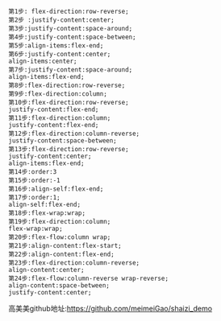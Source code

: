    第1步: flex-direction:row-reverse;
    第2步 :justify-content:center;
	第3步:justify-content:space-around;
	第4步:justify-content:space-between;
	第5步:align-items:flex-end;
	第6步:justify-content:center;
	align-items:center;
	第7步:justify-content:space-around;
	align-items:flex-end;
	第8步:flex-direction:row-reverse;
	第9步:flex-direction:column;
	第10步:flex-direction:row-reverse;
	justify-content:flex-end;
	第11步:flex-direction:column;
	justify-content:flex-end;
	第12步:flex-direction:column-reverse;
	justify-content:space-between;
	第13步:flex-direction:row-reverse;
	justify-content:center;
	align-items:flex-end;
	第14步:order:3
	第15步:order:-1
	第16步:align-self:flex-end;
	第17步:order:1;
	align-self:flex-end;
	第18步:flex-wrap:wrap;
	第19步:flex-direction:column;
	flex-wrap:wrap;
	第20步:flex-flow:column wrap;
	第21步:align-content:flex-start;
	第22步:align-content:flex-end;
	第23步:flex-direction:column-reverse;
	align-content:center;
	第24步:flex-flow:column-reverse wrap-reverse;
	align-content:space-between;
	justify-content:center;


 高美美github地址:https://github.com/meimeiGao/shaizi_demo